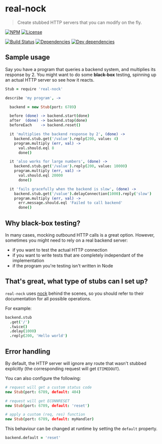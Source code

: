 # real-nock

> Create stubbed HTTP servers that you can modify on the fly.

[![NPM](http://img.shields.io/npm/v/real-nock.svg?style=flat)](https://npmjs.org/package/real-nock)
[![License](http://img.shields.io/npm/l/real-nock.svg?style=flat)](https://github.com/TabDigital/real-nock)

[![Build Status](http://img.shields.io/travis/TabDigital/real-nock.svg?style=flat)](http://travis-ci.org/TabDigital/real-nock)
[![Dependencies](http://img.shields.io/david/TabDigital/real-nock.svg?style=flat)](https://david-dm.org/TabDigital/real-nock)
[![Dev dependencies](http://img.shields.io/david/dev/TabDigital/real-nock.svg?style=flat)](https://david-dm.org/TabDigital/real-nock)

## Sample usage

Say you have a program that queries a backend system, and multiplies its response by 2.
You might want to do some **black-box** testing, spinning up an actual HTTP server
so see how it reacts.

```coffee
Stub = require 'real-nock'

describe 'my program', ->

  backend = new Stub(port: 6789)

  before (done) -> backend.start(done)
  after  (done) -> backend.stop(done)
  beforeEach    -> backend.reset()

  it 'multiplies the backend response by 2', (done) ->
    backend.stub.get('/value').reply(200, value: 4)
    program.multiply (err, val) ->
      val.should.eql 8
      done()

  it 'also works for large numbers', (done) ->
    backend.stub.get('/value').reply(200, value: 10000)
    program.multiply (err, val) ->
      val.should.eql 20000
      done()

  it 'fails gracefully when the backend is slow', (done) ->
    backend.stub.get('/value').delayConnection(1000).reply('slow')
    program.multiply (err, val) ->
      err.message.should.eql 'Failed to call backend'
      done()
```

## Why black-box testing?

In many cases, mocking outbound HTTP calls is a great option.
However, sometimes you might need to rely on a real backend server:

- if you want to test the actual HTTP connection
- if you want to write tests that are completely independant of the implementation
- if the program you're testing isn't written in Node

## That's great, what type of stubs can I set up?

`real-nock` uses [nock](https://github.com/pgte/nock) behind the scenes,
so you should refer to their documentation for all possible operations.

For example:

```coffee
backend.stub
  .get('/')
  .twice()
  .delay(1000)
  .reply(200, 'Hello world')
```

## Error handling

By default, the HTTP server will ignore any route that wasn't stubbed explicitly
(the corresponding request will get `ETIMEDOUT`).

You can also configure the following:

```coffee
# request will get a custom status code
new Stub(port: 6789, default: 404)

# request will get ECONNRESET
new Stub(port: 6789, default: 'reset')

# apply a custom (req, res) function
new Stub(port: 6789, default: myHandler)
```

This behaviour can be changed at runtime by setting the `default` property.

```coffee
backend.default = 'reset'
```
